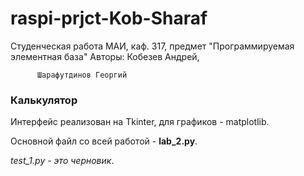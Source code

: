 # raspi-prjct-Kob-Sharaf
Студенческая работа МАИ, каф. 317, предмет "Программируемая элементная база"
Авторы:   Кобезев Андрей, 

          Шарафутдинов Георгий

### Калькулятор
Интерфейс реализован на Tkinter, для графиков - matplotlib.

Основной файл со всей работой - **lab_2.py**.

*test_1.py - это черновик*.
